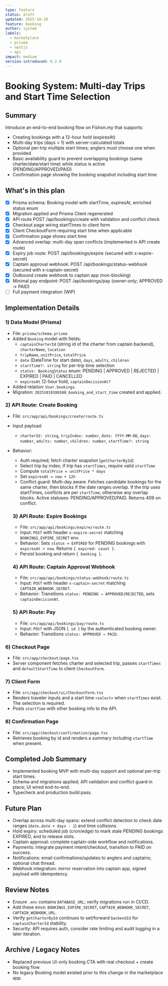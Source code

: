 ```yaml
---
type: feature
status: draft
updated: 2025-10-20
feature: booking
author: system
labels:
  - marketplace
  - prisma
  - nextjs
  - api
impact: medium
version-introduced: 0.2.0
---
```


# Booking System: Multi-day Trips and Start Time Selection

## Summary

Introduce an end-to-end booking flow on Fishon.my that supports:

- Creating bookings with a 12-hour hold (expiresAt)
- Multi-day trips (days > 1) with server-calculated totals
- Optional per-trip multiple start times; anglers must choose one when provided
- Basic availability guard to prevent overlapping bookings (same charter/date/start time) while status is active (PENDING/APPROVED/PAID)
- Confirmation page showing the booking snapshot including start time

## What's in this plan

- [x] Prisma schema: Booking model with startTime, expiresAt, enriched status enum
- [x] Migration applied and Prisma Client regenerated
- [x] API route POST /api/bookings/create with validation and conflict check
- [x] Checkout page wiring startTimes to client form
- [x] Client CheckoutForm requiring start time when applicable
- [x] Confirmation page shows start time
- [x] Advanced overlap: multi-day span conflicts (implemented in API create route)
- [x] Expiry job route: POST /api/bookings/expire (secured with x-expire-secret)
- [x] Captain approval webhook: POST /api/bookings/status-webhook (secured with x-captain-secret)
- [x] Outbound create webhook to captain app (non-blocking)
- [x] Minimal pay endpoint: POST /api/bookings/pay (owner-only; APPROVED → PAID)
- [ ] Full payment integration (WIP)

## Implementation Details

### 1) Data Model (Prisma)

- File: `prisma/schema.prisma`
- Added `Booking` model with fields:
  - `captainCharterId` (string id of the charter from captain backend), `charterName`, `location`
  - `tripName`, `unitPrice`, `totalPrice`
  - `date` (DateTime for start date), `days`, `adults`, `children`
  - `startTime?: string` for per-trip time selection
  - `status: BookingStatus` enum: PENDING | APPROVED | REJECTED | EXPIRED | PAID | CANCELLED
  - `expiresAt` 12-hour hold, `captainDecisionAt?`
- Added relation: `User.bookings`.
- Migration: `20251019180100_booking_and_start_time` created and applied.

### 2) API Route: Create Booking

- File: `src/app/api/bookings/create/route.ts`
- Input payload:
  - `charterId: string`, `tripIndex: number`, `date: YYYY-MM-DD`, `days: number`, `adults: number`, `children: number`, `startTime?: string`
- Behavior:

  - Auth required; fetch charter snapshot (`getCharterById`)
  - Select trip by index; if trip has `startTimes`, require valid `startTime`
  - Compute `totalPrice = unitPrice * days`
  - Set `expiresAt = now + 12h`
  - Conflict guard: Multi-day aware. Fetches candidate bookings for the same charter, then blocks if the date ranges overlap. If the trip uses startTimes, conflicts are per `startTime`; otherwise any overlap blocks. Active statuses: PENDING/APPROVED/PAID. Returns 409 on conflict.

  ### 3) API Route: Expire Bookings

  - File: `src/app/api/bookings/expire/route.ts`
  - Input: `POST` with header `x-expire-secret` matching `BOOKINGS_EXPIRE_SECRET` env.
  - Behavior: Sets `status = EXPIRED` for PENDING bookings with `expiresAt < now`. Returns `{ expired: count }`.
  - Persist booking and return `{ booking }`.

  ### 4) API Route: Captain Approval Webhook

  - File: `src/app/api/bookings/status-webhook/route.ts`
  - Input: `POST` with header `x-captain-secret` matching `CAPTAIN_WEBHOOK_SECRET`.
  - Behavior: Transitions `status: PENDING → APPROVED|REJECTED`, sets `captainDecisionAt`.

  ### 5) API Route: Pay

  - File: `src/app/api/bookings/pay/route.ts`
  - Input: `POST` with JSON `{ id }` by the authenticated booking owner.
  - Behavior: Transitions `status: APPROVED → PAID`.

### 6) Checkout Page

- File: `src/app/checkout/page.tsx`
- Server component fetches charter and selected trip, passes `startTimes` and `defaultStartTime` to client `CheckoutForm`.

### 7) Client Form

- File: `src/app/checkout/ui/CheckoutForm.tsx`
- Renders traveler inputs and a start time `<select>` when `startTimes` exist. The selection is required.
- Posts `startTime` with other booking info to the API.

### 8) Confirmation Page

- File: `src/app/checkout/confirmation/page.tsx`
- Retrieves booking by id and renders a summary including `startTime` when present.

## Completed Job Summary

- Implemented booking MVP with multi-day support and optional per-trip start times.
- Schema and migrations applied; API validation and conflict guard in place; UI wired end-to-end.
- Typecheck and production build pass.

## Future Plan

- Overlap across multi-day spans: extend conflict detection to check date ranges (`date`..`date + days - 1`) and time collisions.
- Hold expiry: scheduled job (cron/edge) to mark stale PENDING bookings EXPIRED, and to release slots.
- Captain approval: complete captain-side workflow and notifications.
- Payments: integrate payment intent/checkout, transition to PAID on success.
- Notifications: email confirmations/updates to anglers and captains; optional chat thread.
- Webhook integration: mirror reservation into captain app, signed payload with idempotency.

## Review Notes

- Ensure `.env` contains `DATABASE_URL`; verify migrations run in CI/CD.
- Add these envs: `BOOKINGS_EXPIRE_SECRET`, `CAPTAIN_WEBHOOK_SECRET`, `CAPTAIN_WEBHOOK_URL`.
- Verify `getCharterById` continues to set/forward `backendId` for `captainCharterId` stability.
- Security: API requires auth, consider rate limiting and audit logging in a later iteration.

## Archive / Legacy Notes

- Replaced previous UI-only booking CTA with real checkout + create booking flow.
- No legacy Booking model existed prior to this change in the marketplace app.
